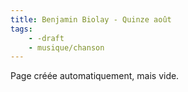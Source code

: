 ```yaml
---
title: Benjamin Biolay - Quinze août
tags:
    - -draft
    - musique/chanson
---
```


Page créée automatiquement, mais vide.
